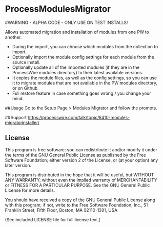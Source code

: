 ProcessModulesMigrator
=======================

#WARNING - ALPHA CODE - ONLY USE ON TEST INSTALLS!

Allows automated migration and installation of modules from one PW to another.

* During the import, you can choose which modules from the collection to import.
* Optionally import the module config settings for each module from the source install.
* Optionally update all of the imported modules (if they are in the ProcessWire modules directory) to their latest available versions.
* It copies the module files, as well as the config settings, so you can use it to migrate modules that are not available in the PW modules directory, or on Github.
* Full restore feature in case something goes wrong / you change your mind.

##Usage
Go to the Setup Page > Modules Migrator and follow the prompts.

##Support
https://processwire.com/talk/topic/8410-modules-migratorinstaller/


## License

This program is free software; you can redistribute it and/or
modify it under the terms of the GNU General Public License
as published by the Free Software Foundation; either version 2
of the License, or (at your option) any later version.

This program is distributed in the hope that it will be useful,
but WITHOUT ANY WARRANTY; without even the implied warranty of
MERCHANTABILITY or FITNESS FOR A PARTICULAR PURPOSE.  See the
GNU General Public License for more details.

You should have received a copy of the GNU General Public License
along with this program; if not, write to the Free Software
Foundation, Inc., 51 Franklin Street, Fifth Floor, Boston, MA  02110-1301, USA.

(See included LICENSE file for full license text.)